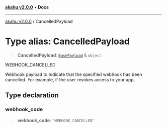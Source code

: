 [**akahu v2.0.0**](../README.md) • **Docs**

***

[akahu v2.0.0](../README.md) / CancelledPayload

# Type alias: CancelledPayload

> **CancelledPayload**: [`BasePayload`](BasePayload.md) & `object`

WEBHOOK_CANCELLED

Webhook payload to indicate that the specified webhook has been cancelled.
For example, if the user revokes access to your app.

## Type declaration

### webhook\_code

> **webhook\_code**: `"WEBHOOK_CANCELLED"`
